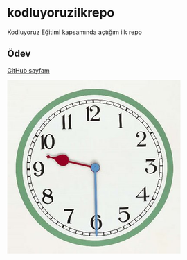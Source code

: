 # kodluyoruzilkrepo
Kodluyoruz Eğitimi kapsamında açtığım ilk repo
## Ödev
[GitHub sayfam](https://github.com/deryatas "GitHub Sayfam")

![Proje için örnek görüntü verilmiştir.](analog.jpg "Github")




